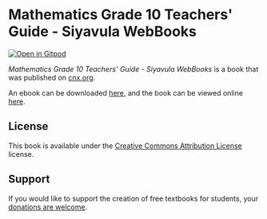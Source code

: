 # Mathematics Grade 10 Teachers' Guide - Siyavula WebBooks

[![Open in Gitpod](https://gitpod.io/button/open-in-gitpod.svg)](https://gitpod.io/from-referrer/)

_Mathematics Grade 10 Teachers' Guide - Siyavula WebBooks_ is a book that was published on [cnx.org](https://cnx.org/).

An ebook can be downloaded [here](https://github.com/cnx-user-books/cnxbook-mathematics-grade-10-teachers-guide-siyavula-webbooks/releases/latest), and the book can be viewed online [here](https://github.com/cnx-user-books/cnxbook-mathematics-grade-10-teachers-guide-siyavula-webbooks/releases/latest).

## License
This book is available under the [Creative Commons Attribution License](./LICENSE) license.

## Support
If you would like to support the creation of free textbooks for students, your [donations are welcome](https://riceconnect.rice.edu/donation/support-openstax-banner).
